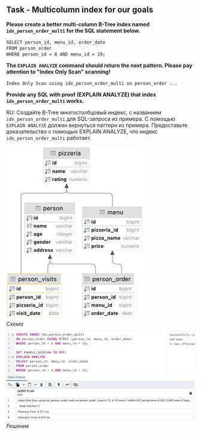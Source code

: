 ## Task - Multicolumn index for our goals

**Please create a better multi-column B-Tree index named `idx_person_order_multi` for the SQL statement below.**

```
SELECT person_id, menu_id, order_date
FROM person_order
WHERE person_id = 8 AND menu_id = 19;
```

**The `EXPLAIN ANALYZE` command should return the next pattern. Please pay attention to "Index Only Scan" scanning!**

```
Index Only Scan using idx_person_order_multi on person_order ...
```

**Provide any SQL with proof (EXPLAIN ANALYZE) that index `idx_person_order_multi` works.**

RU: Создайте B-Tree многостолбцовый индекс, с названием `idx_person_order_multi` для SQL-запроса из примера. С помощью `EXPLAIN ANALYZE` должен вернуться паттерн из примера. Предоставьте доказательство с помощью EXPLAIN ANALYZE, что индекс `idx_person_order_multi` работает.

![Screenshot](../screenshots/scheme.jpg "Схема")\
*Схема*

![Screenshot](../screenshots/ex03.jpg "Решение")\
*Решение*